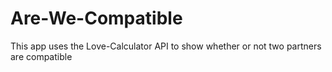 # Are-We-Compatible

This app uses the Love-Calculator API to show whether or not two partners are compatible
